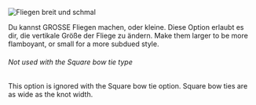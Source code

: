 ![Fliegen breit und schmal](tipwidth.svg)

Du kannst GROSSE Fliegen machen, oder kleine. Diese Option erlaubt es dir, die vertikale Größe der Fliege zu ändern. Make them larger to be more flamboyant, or small for a more subdued style.

<Note>

###### Not used with the Square bow tie type

This option is ignored with the Square bow tie option. Square bow ties are as wide as the knot width.

</Note>

